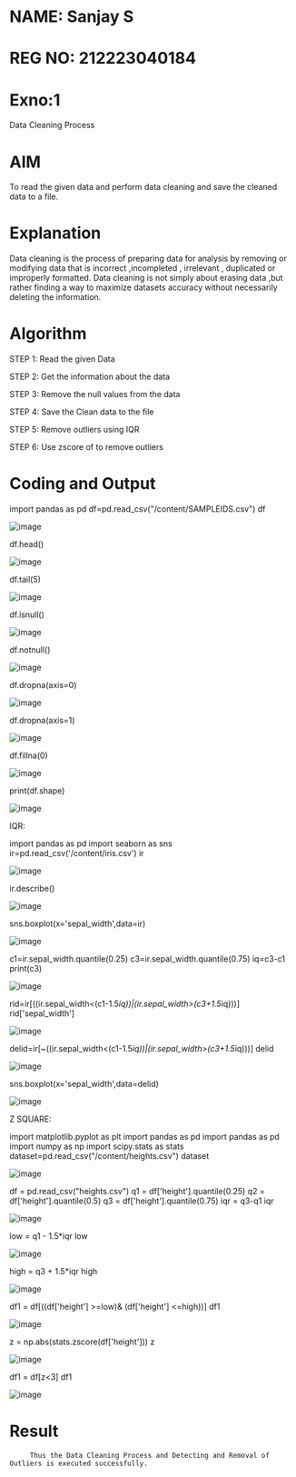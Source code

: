 # NAME: Sanjay S
# REG NO: 212223040184

# Exno:1
Data Cleaning Process

# AIM
To read the given data and perform data cleaning and save the cleaned data to a file.

# Explanation
Data cleaning is the process of preparing data for analysis by removing or modifying data that is incorrect ,incompleted , irrelevant , duplicated or improperly formatted. Data cleaning is not simply about erasing data ,but rather finding a way to maximize datasets accuracy without necessarily deleting the information.

# Algorithm
STEP 1: Read the given Data

STEP 2: Get the information about the data

STEP 3: Remove the null values from the data

STEP 4: Save the Clean data to the file

STEP 5: Remove outliers using IQR

STEP 6: Use zscore of to remove outliers

# Coding and Output

 import pandas as pd
df=pd.read_csv("/content/SAMPLEIDS.csv")
df

![image](https://github.com/user-attachments/assets/6c931bec-f2dd-412e-bf39-69e10fb9b101)

df.head()

![image](https://github.com/user-attachments/assets/3fdd618c-cf51-4a96-82c7-6c3b5ae41514)

df.tail(5)

![image](https://github.com/user-attachments/assets/01752776-f117-4458-a207-32cdfa953a76)

df.isnull()

![image](https://github.com/user-attachments/assets/af13e0c7-7010-40a5-841c-8d15186fdd8d)

df.notnull()

![image](https://github.com/user-attachments/assets/ed53472d-df91-46e2-a02e-a94b952cfee4)

df.dropna(axis=0)

![image](https://github.com/user-attachments/assets/d00eb2ab-e057-4166-9f39-160ba63488f5)

df.dropna(axis=1)

![image](https://github.com/user-attachments/assets/22eb8139-94fa-480c-9067-420d59d4e7cf)

df.fillna(0)

![image](https://github.com/user-attachments/assets/11acf4ec-620b-4678-bc08-c54d457c5587)

print(df.shape)

![image](https://github.com/user-attachments/assets/78925415-01f9-4244-a38b-87ce30ccabb9)

IQR:

import pandas as pd
import seaborn as sns
ir=pd.read_csv('/content/iris.csv')
ir

![image](https://github.com/user-attachments/assets/37b345b5-d4f0-4dcc-97a7-e13769d53e72)

ir.describe()

![image](https://github.com/user-attachments/assets/702fd741-6f4a-4e12-839e-3f2bfaabcc1f)

sns.boxplot(x='sepal_width',data=ir)

![image](https://github.com/user-attachments/assets/088f1644-6f79-4618-b1d4-a968a3e2386a)

c1=ir.sepal_width.quantile(0.25)
c3=ir.sepal_width.quantile(0.75)
iq=c3-c1
print(c3)

![image](https://github.com/user-attachments/assets/3d0e3c40-58ae-47eb-8f9a-61dc0f84b3e6)

rid=ir[((ir.sepal_width<(c1-1.5*iq))|(ir.sepal_width>(c3+1.5*iq)))]
rid['sepal_width']

![image](https://github.com/user-attachments/assets/95a69192-a347-4c75-9194-b433237da7d0)

delid=ir[~((ir.sepal_width<(c1-1.5*iq))|(ir.sepal_width>(c3+1.5*iq)))]
delid

![image](https://github.com/user-attachments/assets/6a402d8f-840b-4e29-ae46-7a9a8947377a)

sns.boxplot(x='sepal_width',data=delid)

![image](https://github.com/user-attachments/assets/c38247d0-120d-41db-b74f-34843ef63ef1)

Z SQUARE:

import matplotlib.pyplot as plt
import pandas as pd
import pandas as pd
import numpy as np
import scipy.stats as stats
dataset=pd.read_csv("/content/heights.csv")
dataset

![image](https://github.com/user-attachments/assets/1996efb9-c902-4947-98e3-009474361af2)

df = pd.read_csv("heights.csv")
q1 = df['height'].quantile(0.25)
q2 = df['height'].quantile(0.5)
q3 = df['height'].quantile(0.75)
iqr = q3-q1
iqr

![image](https://github.com/user-attachments/assets/f2f87788-0b35-46b1-a85b-7e9827e28ed1)

low = q1 - 1.5*iqr
low

![image](https://github.com/user-attachments/assets/6a0ad368-1270-4514-ac4f-07e22c7d0e08)


high = q3 + 1.5*iqr
high

![image](https://github.com/user-attachments/assets/597bfa8b-b18f-42ab-badc-54016f6e0485)

df1 = df[((df['height'] >=low)& (df['height'] <=high))]
df1

![image](https://github.com/user-attachments/assets/7a1e3744-195e-462b-9567-d66d5f50812e)

z = np.abs(stats.zscore(df['height']))
z

![image](https://github.com/user-attachments/assets/6c31d1bf-2034-4c79-b62e-0eb5b6cbb071)

 df1 = df[z<3]
 df1

 ![image](https://github.com/user-attachments/assets/dfbdd09a-761c-4626-9225-311f56b5fcff)


# Result
         Thus the Data Cleaning Process and Detecting and Removal of Outliers is executed successfully.  
